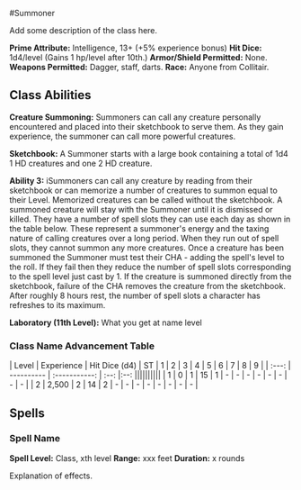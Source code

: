 #Summoner

Add some description of the class here.

**Prime Attribute:** Intelligence, 13+ (+5% experience bonus)
**Hit Dice:** 1d4/level (Gains 1 hp/level after 10th.)
**Armor/Shield Permitted:** None.
**Weapons Permitted:** Dagger, staff, darts.
**Race:** Anyone from Collitair.

## Class Abilities

**Creature Summoning:** Summoners can call any creature personally encountered and placed into their sketchbook to serve them. As they gain experience, the summoner can call more powerful creatures.

**Sketchbook:** A Summoner starts with a large book containing a total of 1d4 1 HD creatures and one 2 HD creature.

**Ability 3:** iSummoners can call any creature by reading from their sketchbook or can memorize a number of creatures to summon equal to their Level. Memorized creatures can be called without the sketchbook. A summoned creature will stay with the Summoner until it is dismissed or killed.
They have a number of spell slots they can use each day as shown in the table below. These represent a summoner's energy and the taxing nature of calling creatures over a long period. When they run out of spell slots, they cannot summon any more creatures.
Once a creature has been summoned the Summoner must test their CHA - adding the spell's level to the roll. If they fail then they reduce the number of spell slots corresponding to the spell level just cast by 1. If the creature is summoned directly from the sketchbook, failure of the CHA removes the creature from the sketchbook. After roughly 8 hours rest, the number of spell slots a character has refreshes to its maximum.

**Laboratory (11th Level):** What you get at name level

### Class Name Advancement Table

| Level | Experience | Hit Dice (d4) | ST    | 1 | 2 | 3 | 4 | 5 | 6 | 7 | 8 | 9 |
| :---: | ---------- | :-----------: | :--:  |:--:  ||||||||||
| 1 | 0  | 1 | 15  |  1 | - | - | - | - | - | - | - | - |
| 2 | 2,500  | 2 | 14 | 2 | - | - | - | - | - | - | - | - |

## Spells

### Spell Name
**Spell Level:** Class, xth level
**Range:** xxx feet
**Duration:** x rounds

Explanation of effects.